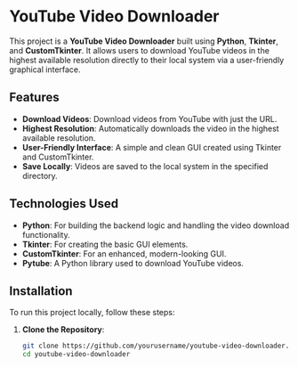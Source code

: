 
# YouTube Video Downloader

This project is a **YouTube Video Downloader** built using **Python**, **Tkinter**, and **CustomTkinter**. It allows users to download YouTube videos in the highest available resolution directly to their local system via a user-friendly graphical interface.

## Features

- **Download Videos**: Download videos from YouTube with just the URL.
- **Highest Resolution**: Automatically downloads the video in the highest available resolution.
- **User-Friendly Interface**: A simple and clean GUI created using Tkinter and CustomTkinter.
- **Save Locally**: Videos are saved to the local system in the specified directory.

## Technologies Used

- **Python**: For building the backend logic and handling the video download functionality.
- **Tkinter**: For creating the basic GUI elements.
- **CustomTkinter**: For an enhanced, modern-looking GUI.
- **Pytube**: A Python library used to download YouTube videos.

## Installation

To run this project locally, follow these steps:

1. **Clone the Repository**:
   ```bash
   git clone https://github.com/yourusername/youtube-video-downloader.git
   cd youtube-video-downloader
